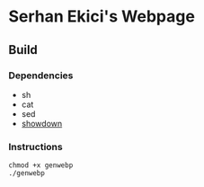 # Serhan Ekici's Webpage


## Build

### Dependencies
* sh
* cat
* sed
* [showdown](https://github.com/showdownjs/showdown)

### Instructions
```
chmod +x genwebp
./genwebp
```
